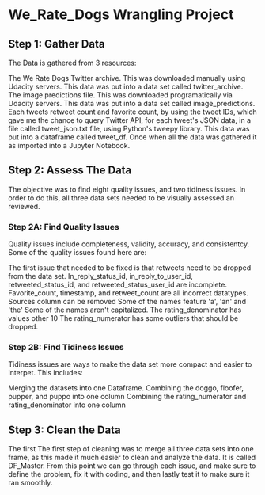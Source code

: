 # We_Rate_Dogs Wrangling Project

## Step 1: Gather Data
The Data is gathered from 3 resources:

The We Rate Dogs Twitter archive. This was downloaded manually using Udacity servers. This data was put into a data set called twitter_archive.
The image predictions file. This was downloaded programatically via Udacity servers. This data was put into a data set called image_predictions.
Each tweets retweet count and favorite count, by using the tweet IDs, which gave me the chance to query Twitter API, for each tweet's JSON data, in a file called tweet_json.txt file, using Python's tweepy library. This data was put into a dataframe called tweet_df.
Once when all the data was gathered it as imported into a Jupyter Notebook.

## Step 2: Assess The Data
The objective was to find eight quality issues, and two tidiness issues. In order to do this, all three data sets needed to be visually assessed an reviewed.

### Step 2A: Find Quality Issues
Quality issues include completeness, validity, accuracy, and consistentcy. Some of the quality issues found here are:

The first issue that needed to be fixed is that retweets need to be dropped from the data set.
In_reply_status_id, in_reply_to_user_id, retweeted_status_id, and retweeted_status_user_id are incomplete.
Favorite_count, timestamp, and retweet_count are all incorrect datatypes.
Sources column can be removed
Some of the names feature 'a', 'an' and 'the'
Some of the names aren't capitalized.
The rating_denominator has values other 10
The rating_numerator has some outliers that should be dropped.
### Step 2B: Find Tidiness Issues
Tidiness issues are ways to make the data set more compact and easier to interpet. This includes:

Merging the datasets into one Dataframe.
Combining the doggo, floofer, pupper, and puppo into one column
Combining the rating_numerator and rating_denominator into one column
## Step 3: Clean the Data
The first The first step of cleaning was to merge all three data sets into one frame, as this made it much easier to clean and analyze the data. It is called DF_Master. From this point we can go through each issue, and make sure to define the problem, fix it with coding, and then lastly test it to make sure it ran smoothly.

